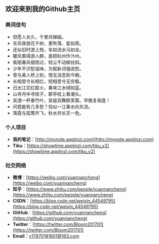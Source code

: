 ## 欢迎来到我的Github主页

### 美词佳句

- 但愿人长久，千里共婵娟。
- 东风夜放花千树，更吹落、星如雨。
- 还似旧时游上苑，车如流水马如龙。
- 暖风熏得游人醉，直把杭州作汴州。
- 紫陌春风细雨过，轻尘不动柳丝斜。
- 少年不识愁滋味，为赋新词强说愁。
- 曾与美人桥上别，恨无消息到今朝。
- 长相思兮长相忆，短相思兮无穷极。
- 日出江花红胜火，春来江水绿如蓝。
- 山寺月中寻桂子，郡亭枕上看潮头。
- 吴酒一杯春竹叶，吴娃双舞醉芙蓉。早晚复相逢！
- 问君能有几多愁？恰似一江春水向东流。
- 落霞与孤鹜齐飞，秋水共长天一色。

### 个人项目

- **我的笔记**：[http://mynote.applinzi.com](http://mynote.applinzi.com)
- **Tiku**：[https://showtime.applinzi.com/tiku_v2](https://showtime.applinzi.com/tiku_v2)

### 社交网络

- **微博**：[https://weibo.com/yuannancheng](https://weibo.com/yuannancheng)
- **知乎**：[https://www.zhihu.com/people/yuannancheng](https://www.zhihu.com/people/yuannancheng)
- **CSDN**：[https://blog.csdn.net/weixin_44549795](https://blog.csdn.net/weixin_44549795)
- **GitHub**：[https://github.com/yuannancheng](https://github.com/yuannancheng)
- **Twitter**：[https://twitter.com/Bloom201701](https://twitter.com/Bloom201701)
- **Email**：[y17870181601@163.com](mailto:y17870181601@163.com)